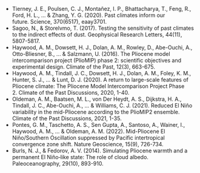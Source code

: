 * Tierney, J. E., Poulsen, C. J., Montañez, I. P., Bhattacharya, T., Feng, R., Ford, H. L., ... & Zhang, Y. G. (2020). Past climates inform our future. Science, 370(6517), eaay3701.
* Sagoo, N., & Storelvmo, T. (2017). Testing the sensitivity of past climates to the indirect effects of dust. Geophysical Research Letters, 44(11), 5807-5817.
* Haywood, A. M., Dowsett, H. J., Dolan, A. M., Rowley, D., Abe-Ouchi, A., Otto-Bliesner, B., ... & Salzmann, U. (2016). The Pliocene model intercomparison project (PlioMIP) phase 2: scientific objectives and experimental design. Climate of the Past, 12(3), 663-675.
* Haywood, A. M., Tindall, J. C., Dowsett, H. J., Dolan, A. M., Foley, K. M., Hunter, S. J., ... & Lunt, D. J. (2020). A return to large-scale features of Pliocene climate: The Pliocene Model Intercomparison Project Phase 2. Climate of the Past Discussions, 2020, 1-40.
* Oldeman, A. M., Baatsen, M. L., von Der Heydt, A. S., Dijkstra, H. A., Tindall, J. C., Abe-Ouchi, A., ... & Williams, C. J. (2021). Reduced El Niño variability in the mid-Pliocene according to the PlioMIP2 ensemble. Climate of the Past Discussions, 2021, 1-35.
* Pontes, G. M., Taschetto, A. S., Sen Gupta, A., Santoso, A., Wainer, I., Haywood, A. M., ... & Oldeman, A. M. (2022). Mid-Pliocene El Niño/Southern Oscillation suppressed by Pacific intertropical convergence zone shift. Nature Geoscience, 15(9), 726-734.
* Burls, N. J., & Fedorov, A. V. (2014). Simulating Pliocene warmth and a permanent El Niño‐like state: The role of cloud albedo. Paleoceanography, 29(10), 893-910.

